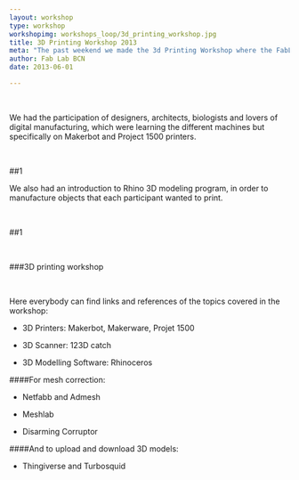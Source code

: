 ```yaml
---
layout: workshop
type: workshop
workshopimg: workshops_loop/3d_printing_workshop.jpg
title: 3D Printing Workshop 2013
meta: "The past weekend we made the 3d Printing Workshop where the FabLab Barcelona opened its doors to people who wanted to approach this fascinating world."
author: Fab Lab BCN
date: 2013-06-01

---
```


<br>

We had the participation of designers, architects, biologists and lovers of digital manufacturing, which were learning the different machines but specifically on Makerbot and Project 1500 printers.

<br>

##1

We also had an introduction to Rhino 3D modeling program, in order to manufacture objects that each participant wanted to print.

<br>

##1 

<br>

###3D printing workshop

<br>

Here everybody can find links and references of the topics covered in the workshop:

* 3D Printers: Makerbot, Makerware, Projet 1500

* 3D Scanner: 123D catch

* 3D Modelling Software:  Rhinoceros

####For mesh correction:

* Netfabb and Admesh

* Meshlab

* Disarming Corruptor

####And to upload and download 3D models:

* Thingiverse and Turbosquid